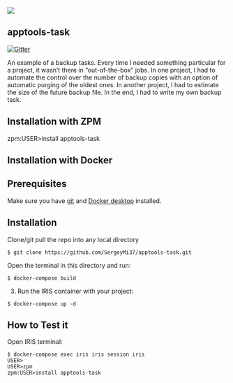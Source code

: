 ![](https://github.com/SergeyMi37/apptools-task/blob/master/doc/favicon.ico)
## apptools-task
[![Gitter](https://img.shields.io/badge/Available%20on-Intersystems%20Open%20Exchange-00b2a9.svg)](https://openexchange.intersystems.com/package/apptools-task-1)

An example of a backup tasks.
Every time I needed something particular for a project, it wasn’t there in “out-of-the-box” jobs. In one project, I had to automate the control over the number of backup copies with an option of automatic purging of the oldest ones. In another project, I had to estimate the size of the future backup file. In the end, I had to write my own backup task.

## Installation with ZPM

zpm:USER>install apptools-task

## Installation with Docker

## Prerequisites
Make sure you have [git](https://git-scm.com/book/en/v2/Getting-Started-Installing-Git) and [Docker desktop](https://www.docker.com/products/docker-desktop) installed.

## Installation 
Clone/git pull the repo into any local directory

```
$ git clone https://github.com/SergeyMi37/apptools-task.git
```

Open the terminal in this directory and run:

```
$ docker-compose build
```

3. Run the IRIS container with your project:

```
$ docker-compose up -d
```

## How to Test it
Open IRIS terminal:

```
$ docker-compose exec iris iris session iris
USER>
USER>zpm
zpm:USER>install apptools-task
```




